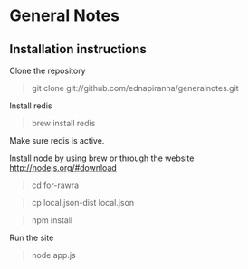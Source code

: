 # General Notes

## Installation instructions

Clone the repository

> git clone git://github.com/ednapiranha/generalnotes.git

Install redis

> brew install redis

Make sure redis is active.

Install node by using brew or through the website http://nodejs.org/#download

> cd for-rawra

> cp local.json-dist local.json

> npm install

Run the site

> node app.js
